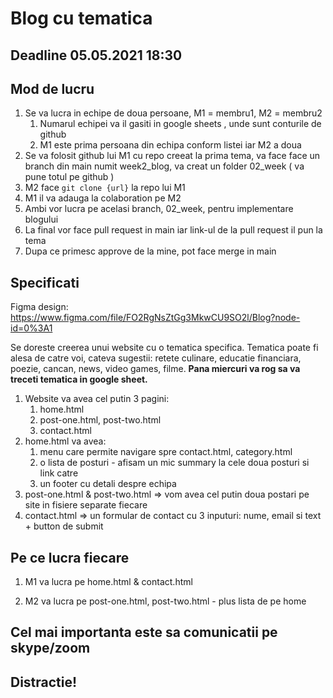 # Blog cu tematica
## Deadline 05.05.2021 18:30

## Mod de lucru
1. Se va lucra in echipe de doua persoane, M1 = membru1, M2 = membru2 
    1. Numarul echipei va il gasiti in google sheets , unde sunt conturile de github
    2. M1 este prima persoana din echipa conform listei iar M2 a doua
2. Se va folosit github lui M1 cu repo creeat la prima tema, va face face un branch din main numit week2_blog, va creat un folder 02_week ( va pune totul pe github ) 
2. M2 face `git clone {url}` la repo lui M1
3. M1 il va adauga la colaboration pe M2 
4. Ambi vor lucra pe acelasi branch, 02_week, pentru implementare blogului
5. La final vor face pull request in main iar link-ul de la pull request il pun la tema
6. Dupa ce primesc approve de la mine, pot face merge in main

## Specificati 

Figma design: https://www.figma.com/file/FO2RgNsZtGg3MkwCU9SO2l/Blog?node-id=0%3A1

Se doreste creerea unui website cu o tematica specifica. 
Tematica poate fi alesa de catre voi, cateva sugestii: retete culinare, educatie financiara, poezie, cancan, news, video games, filme. **Pana miercuri va rog sa va treceti tematica in google sheet.**

1. Website va avea cel putin 3 pagini:
    1. home.html
    2. post-one.html, post-two.html
    4. contact.html
2. home.html va avea:
    1. menu care permite navigare spre contact.html, category.html
    2. o lista de posturi - afisam un mic summary la cele doua posturi si link catre
    3. un footer cu detali despre echipa
3. post-one.html & post-two.html =>  vom avea cel putin doua postari pe site in fisiere separate fiecare 
4. contact.html => un formular de contact cu 3 inputuri: nume, email si text + button de submit

## Pe ce lucra fiecare
1. M1 va lucra pe home.html & contact.html

2. M2 va lucra pe post-one.html, post-two.html - plus lista de pe home

## Cel mai importanta este sa comunicatii pe skype/zoom 
## Distractie!





